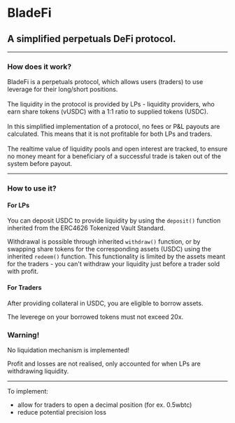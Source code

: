 # BladeFi

## A simplified perpetuals DeFi protocol.

---

### How does it work?

BladeFi is a perpetuals protocol, which allows users (traders) to use leverage for their long/short positions.
</br></br>
The liquidity in the protocol is provided by LPs - liquidity providers, who earn share tokens (vUSDC) with a 1:1 ratio to supplied tokens (USDC).
</br></br>
In this simplified implementation of a protocol, no fees or P&L payouts are calculated. This means that it is not profitable for both LPs and traders.
</br></br>
The realtime value of liquidity pools and open interest are tracked, to ensure no money meant for a beneficiary of a successful trade is taken out of the system before payout.

---

### How to use it?

#### For LPs

You can deposit USDC to provide liquidity by using the `deposit()` function inherited from the ERC4626 Tokenized Vault Standard.</br>

Withdrawal is possible through inherited `withdraw()` function, or by swapping share tokens for the corresponding assets (USDC) using the inherited `redeem()` function. This functionality is limited by the assets meant for the traders - you can't withdraw your liquidity just before a trader sold with profit.

#### For Traders

After providing collateral in USDC, you are eligible to borrow assets. </br>

The leverege on your borrowed tokens must not exceed 20x. </br>

### Warning!

No liquidation mechanism is implemented! </br>

Profit and losses are not realised, only accounted for when LPs are withdrawing liquidity.

---

To implement:

- allow for traders to open a decimal position (for ex. 0.5wbtc)
- reduce potential precision loss
